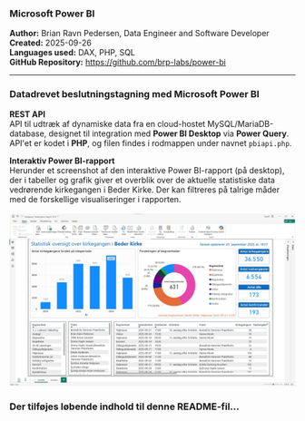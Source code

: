 <h3>Microsoft Power BI</h3>

<b>Author:</b> Brian Ravn Pedersen, Data Engineer and Software Developer<br/>
<b>Created:</b> 2025-09-26<br/>
<b>Languages used:</b> DAX, PHP, SQL<br/>
<b>GitHub Repository:</b> https://github.com/brp-labs/power-bi<br/>

<hr/>

<h3>Datadrevet beslutningstagning med Microsoft Power BI</h3>

<b>REST API</b><br>
API til udtræk af dynamiske data fra en cloud-hostet MySQL/MariaDB-database, designet til integration med <b>Power BI Desktop</b> via <b>Power Query</b>.
API'et er kodet i <b>PHP</b>, og filen findes i rodmappen under navnet <code>pbiapi.php</code>.
<br>

<b>Interaktiv Power BI-rapport</b><br>
Herunder et screenshot af den interaktive Power BI-rapport (på desktop), der i tabeller og grafik giver et overblik over de aktuelle statistiske data vedrørende kirkegangen i Beder Kirke. Der kan filtreres på talrige måder med de forskellige visualiseringer i rapporten.
<br><br>
<img src="power_bi_visual_beder_kirke.jpg" alt="Power BI-rapport: Beder Kirke" />
<br>
<h3>Der tilføjes løbende indhold til denne README-fil...</h3>
 
